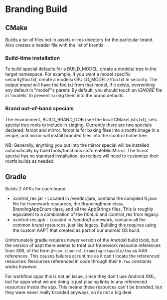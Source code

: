 # Branding Build

## CMake

Builds a tar of files not in assets or res directory for the 
paritcular brand.  Also creates a header file with the list
of brands.

### Build-time installation
To build special defaults for a BUILD_MODEL, create a models/ tree
in the target namespace. For example, if you want a model specific
security/foo.txt, create a models/<BUILD_MODEL>/foo.txt in security.
The output brand will have the foo.txt from that model, if it exists,
overwriting any default in "model"'s parent. By default, you should touch
an _IGNORE_ file in 'models' to prevent `tar`ing them into the brand
defaults.

### Brand out-of-band specials
The environment, BUILD_BRAND_OOB (see the local CMakeLists.txt),
sets special tree roots to include in staging.
Currently there are two specials declared: fsroot and mirror.
fsroot is for baking files into a rootfs image in a recipe, and mirror
will install branded files into the icontrol home tree.

NB: Generally, anything you put into the mirror special will be installed
automatically by buildTools/functions.sh#createMiniMirror. The fsroot
special has no standard installation, so recipes will need to customize their
rootfs builds as needed.

## Gradle

Builds 2 APKs for each brand:
* icontrol_res.jar - Located in /vendor/jars, contains the 
compiled R.java file for framework resources, the BrandingEnum
class, BrandingAppEnum class, and all the AppStrings files.
This is roughly equivalent to a combination of the l10nLib and
icontrol_res from legacy.
* icontrol-res.apk - Located in /vendor/framework, contains
all the common brand resources, just like legacy.  Building
this requires using the custom AAPT that created as part of
our android OS build.

Unfortunately gradle requires newer version of the Android
build tools, but the version of aapt there seems to treat
our framework resource references from XML of the form 
```@*com.icontrol.branding:drawable/foo``` as AAR references.
This causes failures at runtime as it can't locate the 
referenced resources.  Resources referenced in code through
their ```R.foo``` constants works however.  

For workflow apps
this is not an issue, since they don't use Android XML, but
for apps what we are doing is just placing links to any 
referenced resources inside the app.  This means these 
resources can't be branded, but they were never really 
branded anyways, so its not a big deal.
